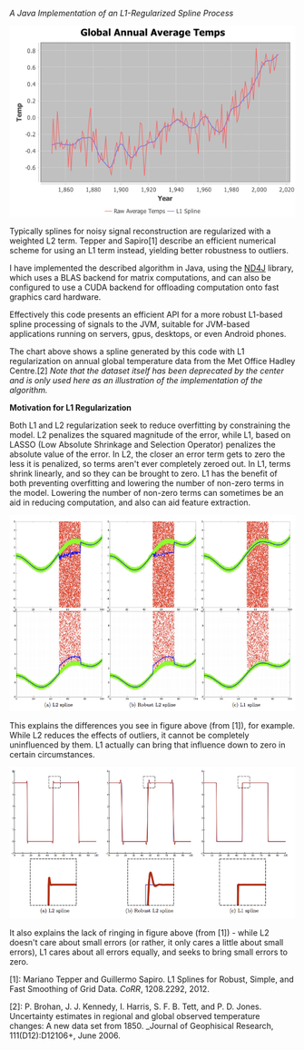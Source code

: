 *A Java Implementation of an L1-Regularized Spline Process*

![global temperature data](crutem3.png "L1 spline of annual temperates")

Typically splines for noisy signal reconstruction are regularized with
a weighted L2 term. Tepper and Sapiro[1] describe an efficient
numerical scheme for using an L1 term instead, yielding better
robustness to outliers.

I have implemented the described algorithm in Java, using the
[ND4J](https://nd4j.org/index.html) library, which uses a BLAS backend
for matrix computations, and can also be configured to use a CUDA
backend for offloading computation onto fast graphics card hardware.

Effectively this code presents an efficient API for a more robust
L1-based spline processing of signals to the JVM, suitable for
JVM-based applications running on servers, gpus, desktops, or even
Android phones.

The chart above shows a spline generated by this code with L1
regularization on annual global temperature data from the Met Office
Hadley Centre.[2] _Note that the dataset itself has been deprecated by
the center and is only used here as an illustration of the
implementation of the algorithm._

**Motivation for L1 Regularization**

Both L1 and L2 regularization seek to reduce overfitting by
constraining the model. L2 penalizes the squared magnitude of the
error, while L1, based on LASSO (Low Absolute Shrinkage and Selection
Operator) penalizes the absolute value of the error. In L2, the closer
an error term gets to zero the less it is penalized, so terms aren't
ever completely zeroed out. In L1, terms shrink linearly, and so they
can be brought to zero. L1 has the benefit of both preventing
overfitting and lowering the number of non-zero terms in the
model. Lowering the number of non-zero terms can sometimes be an aid
in reducing computation, and also can aid feature extraction.

![uniform noise](uniform_noise.png "Uniform Noise Elimination")

This explains the differences you see in figure above (from [1]), for
example. While L2 reduces the effects of outliers, it cannot be
completely uninfluenced by them. L1 actually can bring that influence
down to zero in certain circumstances.

![ringing](ringing.png "Lack of Ringing")

It also explains the lack of ringing in figure above (from [1]) -
while L2 doesn't care about small errors (or rather, it only cares a
little about small errors), L1 cares about all errors equally, and
seeks to bring small errors to zero.

[1]: Mariano Tepper and Guillermo Sapiro. L1 Splines for Robust, Simple, and Fast Smoothing of Grid Data. _CoRR_, 1208.2292, 2012.

[2]: P. Brohan, J. J. Kennedy, I. Harris, S. F. B. Tett, and P. D. Jones. Uncertainty estimates in regional and global observed temperature changes: A new data set from 1850. _Journal of Geophisical Research, 111(D12):D12106+, June 2006.

